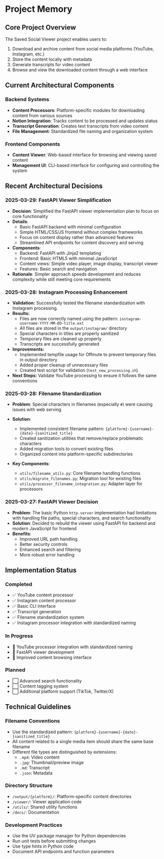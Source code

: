 # Project Memory

## Core Project Overview
The Saved Social Viewer project enables users to:
1. Download and archive content from social media platforms (YouTube, Instagram, etc.)
2. Store the content locally with metadata
3. Generate transcripts for video content
4. Browse and view the downloaded content through a web interface

## Current Architectural Components

### Backend Systems
- **Content Processors**: Platform-specific modules for downloading content from various sources
- **Notion Integration**: Tracks content to be processed and updates status
- **Transcript Generation**: Creates text transcripts from video content
- **File Management**: Standardized file naming and organization system

### Frontend Components
- **Content Viewer**: Web-based interface for browsing and viewing saved content
- **Management UI**: CLI-based interface for configuring and controlling the system

## Recent Architectural Decisions

### 2025-03-29: FastAPI Viewer Simplification
- **Decision**: Simplified the FastAPI viewer implementation plan to focus on core functionality
- **Details**:
  - Basic FastAPI backend with minimal configuration
  - Simple HTML/CSS/JS frontend without complex frameworks
  - Focus on content display rather than advanced features
  - Streamlined API endpoints for content discovery and serving
- **Components**:
  - Backend: FastAPI with Jinja2 templating
  - Frontend: Basic HTML5 with minimal JavaScript
  - Content views: Simple video player, image display, transcript viewer
  - Features: Basic search and navigation
- **Rationale**: Simpler approach speeds development and reduces complexity while still meeting core requirements

### 2025-03-28: Instagram Processing Enhancement
- **Validation:** Successfully tested the filename standardization with Instagram processing.
- **Results:** 
  - Files are now correctly named using the pattern: `instagram-username-YYYY-MM-DD-title.ext`
  - All files are stored in the `output/instagram/` directory
  - Special characters in titles are properly sanitized
  - Temporary files are cleaned up properly
  - Transcripts are successfully generated
- **Improvements:**
  - Implemented tempfile usage for Offmute to prevent temporary files in output directory
  - Added proper cleanup of unnecessary files
  - Created test script for validation (`test_new_processing.sh`)
- **Next Steps:** Validate YouTube processing to ensure it follows the same conventions

### 2025-03-28: Filename Standardization
- **Problem**: Special characters in filenames (especially `#`) were causing issues with web serving
- **Solution**: 
  - Implemented consistent filename pattern: `{platform}-{username}-{date}-{sanitized_title}`
  - Created sanitization utilities that remove/replace problematic characters
  - Added migration tools to convert existing files
  - Organized content into platform-specific subdirectories
  
- **Key Components**:
  - `utils/filename_utils.py`: Core filename handling functions
  - `utils/migrate_filenames.py`: Migration tool for existing files  
  - `utils/processor_filename_integration.py`: Adapter layer for processors

### 2025-03-27: FastAPI Viewer Decision
- **Problem**: The basic Python `http.server` implementation had limitations with handling file paths, special characters, and search functionality
- **Solution**: Decided to rebuild the viewer using FastAPI for backend and modern JavaScript for frontend
- **Benefits**:
  - Improved URL path handling
  - Better security controls
  - Enhanced search and filtering
  - More robust error handling

## Implementation Status

### Completed
- ✅ YouTube content processor
- ✅ Instagram content processor
- ✅ Basic CLI interface
- ✅ Transcript generation
- ✅ Filename standardization system
- ✅ Instagram processor integration with standardized naming

### In Progress
- 🔄 YouTube processor integration with standardized naming
- 🔄 FastAPI viewer development
- 🔄 Improved content browsing interface

### Planned
- ⬜ Advanced search functionality
- ⬜ Content tagging system
- ⬜ Additional platform support (TikTok, Twitter/X)

## Technical Guidelines

### Filename Conventions
- Use the standardized pattern: `{platform}-{username}-{date}-{sanitized_title}`
- All content related to a single media item should share the same base filename
- Different file types are distinguished by extensions:
  - `.mp4`: Video content
  - `.jpg`: Thumbnail/preview image
  - `.md`: Transcript
  - `.json`: Metadata

### Directory Structure
- `/output/{platform}/`: Platform-specific content directories
- `/viewer/`: Viewer application code
- `/utils/`: Shared utility functions
- `/docs/`: Documentation

### Development Practices
- Use the UV package manager for Python dependencies
- Run unit tests before submitting changes
- Use type hints in Python code
- Document API endpoints and function parameters 